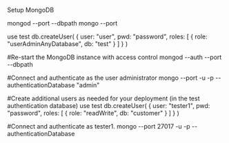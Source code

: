 Setup MongoDB

mongod --port <port> --dbpath <path>
mongo --port <port>

use test
db.createUser(
  {
    user: "user",
    pwd: "password",
    roles: [ { role: "userAdminAnyDatabase", db: "test" } ]
  }
)

#Re-start the MongoDB instance with access control
mongod --auth --port <port> --dbpath <path>

#Connect and authenticate as the user administrator
mongo --port <port> -u <user> -p <password> --authenticationDatabase "admin"

#Create additional users as needed for your deployment (in the test authentication database)
use test
db.createUser(
  {
    user: "tester1",
    pwd: "password",
    roles: [ { role: "readWrite", db: "customer" } ]
  }
)

#Connect and authenticate as tester1.
mongo --port 27017 -u <user> -p <password> --authenticationDatabase <db>
